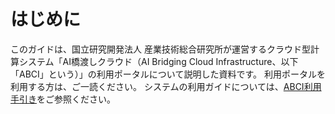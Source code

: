 # はじめに 

このガイドは、国立研究開発法人 産業技術総合研究所が運営するクラウド型計算システム「AI橋渡しクラウド（AI Bridging Cloud Infrastructure、以下「ABCI」という）」の利用ポータルについて説明した資料です。 利用ポータルを利用する方は、ご一読ください。
システムの利用ガイドについては、[ABCI利用手引き](https://docs.abci.ai/ja/)をご参照ください。
